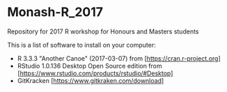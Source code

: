 # Monash-R_2017

Repository for 2017 R workshop for Honours and Masters students

This is a list of software to install on your computer:

- R 3.3.3 "Another Canoe" (2017-03-07) from [https://cran.r-project.org]
- RStudio 1.0.136 Desktop Open Source edition from [https://www.rstudio.com/products/rstudio/#Desktop]
- GitKracken [https://www.gitkraken.com/download]
